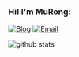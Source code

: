 
### Hi! I'm MuRong:

[![Blog](https://img.shields.io/static/v1?label=Blog&message=mrong.me&color=orange&logo=bloglovin&style=flat-square&logoColor=white)](https://mrong.me/)
[![Email](https://img.shields.io/static/v1?label=Email&message=hi@mrong.me%20&color=5194f0&logo=gmail&style=flat-square&logoColor=white)](mailto:hi@mrong.me)
  
  
<!-- 👨‍💻 A Web Frontend developer   -->
<!-- 🤩 Learn Golang   -->

<!-- ## &#x1f92b; Github Visitors -->

<!-- [![Top Langs](https://profile-counter.glitch.me/murongg/count.svg)](https://github.com/murongg) -->
<picture decoding="async" loading="lazy">
  <source media="(prefers-color-scheme: light)" srcset="https://pixel-profile.vercel.app/api/github-stats?username=murongg&screen_effect=false&background=linear-gradient(to%20bottom%20right%2C%20%2374dcc4%2C%20%234597e9)">
  <source media="(prefers-color-scheme: dark)" srcset="https://pixel-profile.vercel.app/api/github-stats?username=murongg&screen_effect=true&background=linear-gradient(to%20bottom%20right%2C%20%235580eb%2C%20%232aeeff)">
  <img alt="github stats" src="https://pixel-profile.vercel.app/api/github-stats?username=murongg&screen_effect=false&background=linear-gradient(to%20bottom%20right%2C%20%2374dcc4%2C%20%234597e9)">
</picture>
